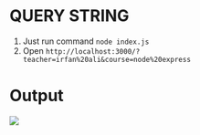 # QUERY STRING

1. Just run command `node index.js`
2. Open `http://localhost:3000/?teacher=irfan%20ali&course=node%20express`

# Output

![](https://i.ibb.co/gMH86jw/Screenshot-from-2019-06-30-15-46-56.png)
